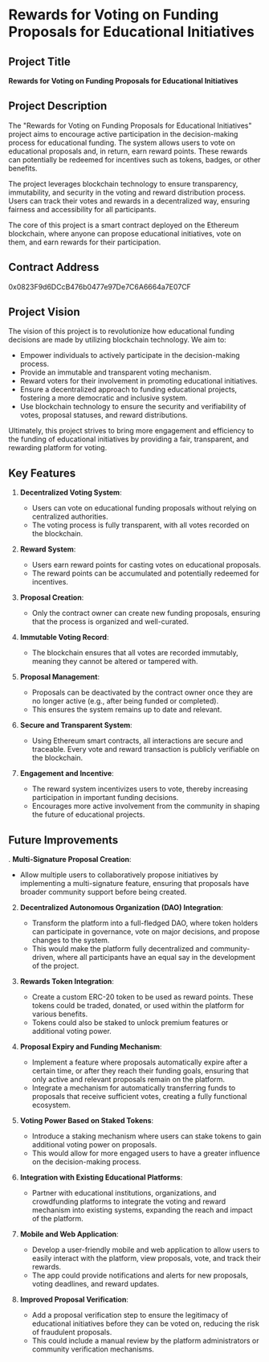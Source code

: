 # Rewards for Voting on Funding Proposals for Educational Initiatives

## Project Title
**Rewards for Voting on Funding Proposals for Educational Initiatives**

## Project Description
The "Rewards for Voting on Funding Proposals for Educational Initiatives" project aims to encourage active participation in the decision-making process for educational funding. The system allows users to vote on educational proposals and, in return, earn reward points. These rewards can potentially be redeemed for incentives such as tokens, badges, or other benefits. 

The project leverages blockchain technology to ensure transparency, immutability, and security in the voting and reward distribution process. Users can track their votes and rewards in a decentralized way, ensuring fairness and accessibility for all participants.

The core of this project is a smart contract deployed on the Ethereum blockchain, where anyone can propose educational initiatives, vote on them, and earn rewards for their participation.

## Contract Address
0x0823F9d6DCcB476b0477e97De7C6A6664a7E07CF
## Project Vision
The vision of this project is to revolutionize how educational funding decisions are made by utilizing blockchain technology. We aim to:

- Empower individuals to actively participate in the decision-making process.
- Provide an immutable and transparent voting mechanism.
- Reward voters for their involvement in promoting educational initiatives.
- Ensure a decentralized approach to funding educational projects, fostering a more democratic and inclusive system.
- Use blockchain technology to ensure the security and verifiability of votes, proposal statuses, and reward distributions.

Ultimately, this project strives to bring more engagement and efficiency to the funding of educational initiatives by providing a fair, transparent, and rewarding platform for voting.

## Key Features
1. **Decentralized Voting System**: 
   - Users can vote on educational funding proposals without relying on centralized authorities.
   - The voting process is fully transparent, with all votes recorded on the blockchain.

2. **Reward System**: 
   - Users earn reward points for casting votes on educational proposals.
   - The reward points can be accumulated and potentially redeemed for incentives.

3. **Proposal Creation**: 
   - Only the contract owner can create new funding proposals, ensuring that the process is organized and well-curated.

4. **Immutable Voting Record**: 
   - The blockchain ensures that all votes are recorded immutably, meaning they cannot be altered or tampered with.

5. **Proposal Management**: 
   - Proposals can be deactivated by the contract owner once they are no longer active (e.g., after being funded or completed).
   - This ensures the system remains up to date and relevant.

6. **Secure and Transparent System**: 
   - Using Ethereum smart contracts, all interactions are secure and traceable. Every vote and reward transaction is publicly verifiable on the blockchain.

7. **Engagement and Incentive**: 
   - The reward system incentivizes users to vote, thereby increasing participation in important funding decisions.
   - Encourages more active involvement from the community in shaping the future of educational projects.

## Future Improvements

. **Multi-Signature Proposal Creation**:
   - Allow multiple users to collaboratively propose initiatives by implementing a multi-signature feature, ensuring that proposals have broader community support before being created.

2. **Decentralized Autonomous Organization (DAO) Integration**:
   - Transform the platform into a full-fledged DAO, where token holders can participate in governance, vote on major decisions, and propose changes to the system.
   - This would make the platform fully decentralized and community-driven, where all participants have an equal say in the development of the project.

3. **Rewards Token Integration**:
   - Create a custom ERC-20 token to be used as reward points. These tokens could be traded, donated, or used within the platform for various benefits.
   - Tokens could also be staked to unlock premium features or additional voting power.

4. **Proposal Expiry and Funding Mechanism**:
   - Implement a feature where proposals automatically expire after a certain time, or after they reach their funding goals, ensuring that only active and relevant proposals remain on the platform.
   - Integrate a mechanism for automatically transferring funds to proposals that receive sufficient votes, creating a fully functional ecosystem.

5. **Voting Power Based on Staked Tokens**:
   - Introduce a staking mechanism where users can stake tokens to gain additional voting power on proposals.
   - This would allow for more engaged users to have a greater influence on the decision-making process.

6. **Integration with Existing Educational Platforms**:
   - Partner with educational institutions, organizations, and crowdfunding platforms to integrate the voting and reward mechanism into existing systems, expanding the reach and impact of the platform.

7. **Mobile and Web Application**:
   - Develop a user-friendly mobile and web application to allow users to easily interact with the platform, view proposals, vote, and track their rewards.
   - The app could provide notifications and alerts for new proposals, voting deadlines, and reward updates.

8. **Improved Proposal Verification**:
   - Add a proposal verification step to ensure the legitimacy of educational initiatives before they can be voted on, reducing the risk of fraudulent proposals.
   - This could include a manual review by the platform administrators or community verification mechanisms.
